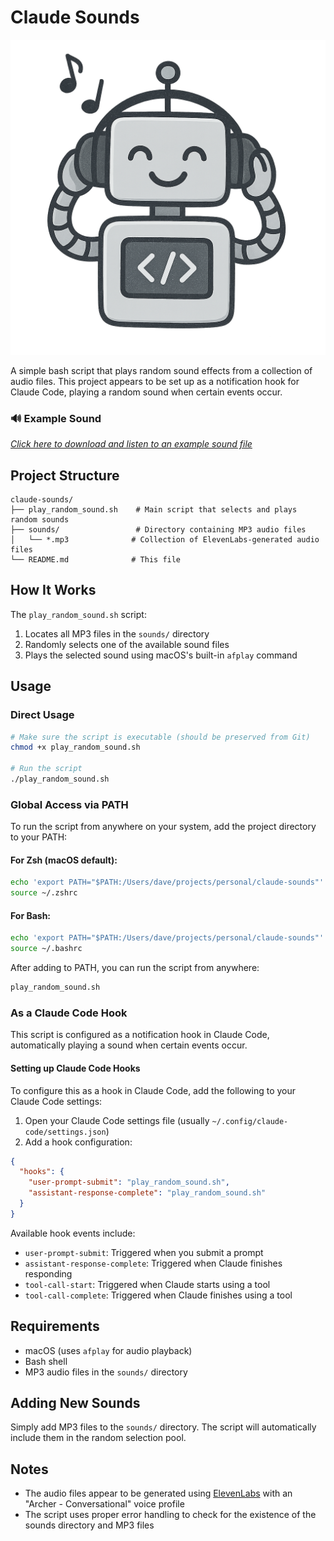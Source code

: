 # Claude Sounds

![Claude Sounds](claude-sounds.png)

A simple bash script that plays random sound effects from a collection of audio files. This project appears to be set up as a notification hook for Claude Code, playing a random sound when certain events occur.

### 🔊 Example Sound
*[Click here to download and listen to an example sound file](sounds/ElevenLabs_2025-07-04T22_19_12_Archer%20-%20Conversational_pvc_sp100_s50_sb75_v3.mp3)*

## Project Structure

```
claude-sounds/
├── play_random_sound.sh    # Main script that selects and plays random sounds
├── sounds/                 # Directory containing MP3 audio files
│   └── *.mp3              # Collection of ElevenLabs-generated audio files
└── README.md              # This file
```

## How It Works

The `play_random_sound.sh` script:
1. Locates all MP3 files in the `sounds/` directory
2. Randomly selects one of the available sound files
3. Plays the selected sound using macOS's built-in `afplay` command

## Usage

### Direct Usage
```bash
# Make sure the script is executable (should be preserved from Git)
chmod +x play_random_sound.sh

# Run the script
./play_random_sound.sh
```

### Global Access via PATH
To run the script from anywhere on your system, add the project directory to your PATH:

#### For Zsh (macOS default):
```bash
echo 'export PATH="$PATH:/Users/dave/projects/personal/claude-sounds"' >> ~/.zshrc
source ~/.zshrc
```

#### For Bash:
```bash
echo 'export PATH="$PATH:/Users/dave/projects/personal/claude-sounds"' >> ~/.bashrc
source ~/.bashrc
```

After adding to PATH, you can run the script from anywhere:
```bash
play_random_sound.sh
```

### As a Claude Code Hook
This script is configured as a notification hook in Claude Code, automatically playing a sound when certain events occur.

#### Setting up Claude Code Hooks
To configure this as a hook in Claude Code, add the following to your Claude Code settings:

1. Open your Claude Code settings file (usually `~/.config/claude-code/settings.json`)
2. Add a hook configuration:

```json
{
  "hooks": {
    "user-prompt-submit": "play_random_sound.sh",
    "assistant-response-complete": "play_random_sound.sh"
  }
}
```

Available hook events include:
- `user-prompt-submit`: Triggered when you submit a prompt
- `assistant-response-complete`: Triggered when Claude finishes responding
- `tool-call-start`: Triggered when Claude starts using a tool
- `tool-call-complete`: Triggered when Claude finishes using a tool

## Requirements

- macOS (uses `afplay` for audio playback)
- Bash shell
- MP3 audio files in the `sounds/` directory

## Adding New Sounds

Simply add MP3 files to the `sounds/` directory. The script will automatically include them in the random selection pool.

## Notes

- The audio files appear to be generated using [ElevenLabs](https://elevenlabs.io/) with an "Archer - Conversational" voice profile
- The script uses proper error handling to check for the existence of the sounds directory and MP3 files
